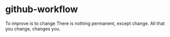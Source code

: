 # github-workflow

To improve is to change
There is nothing permanent, except change.
All that you change, changes you.
